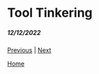 # Tool Tinkering
##### 12/12/2022










[Previous](entry01.md) | [Next](entry03.md)

[Home](../README.md)
